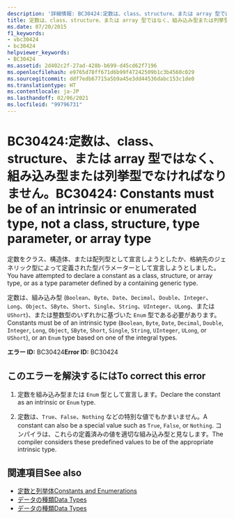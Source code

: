 ```yaml
---
description: '詳細情報: BC30424:定数は、class、structure、または array 型ではなく、組み込み型または列挙型でなければなりません。'
title: 定数は、class、structure、または array 型ではなく、組み込み型または列挙型でなければなりません。
ms.date: 07/20/2015
f1_keywords:
- vbc30424
- bc30424
helpviewer_keywords:
- BC30424
ms.assetid: 2d402c2f-27ad-428b-b699-d45cd62f7196
ms.openlocfilehash: e9765d78ff671d6b99f47242509b1c3b4560c029
ms.sourcegitcommit: ddf7edb67715a5b9a45e3dd44536dabc153c1de0
ms.translationtype: HT
ms.contentlocale: ja-JP
ms.lasthandoff: 02/06/2021
ms.locfileid: "99796731"
---
```

# <a name="bc30424-constants-must-be-of-an-intrinsic-or-enumerated-type-not-a-class-structure-type-parameter-or-array-type"></a><span data-ttu-id="af829-103">BC30424:定数は、class、structure、または array 型ではなく、組み込み型または列挙型でなければなりません。</span><span class="sxs-lookup"><span data-stu-id="af829-103">BC30424: Constants must be of an intrinsic or enumerated type, not a class, structure, type parameter, or array type</span></span>

<span data-ttu-id="af829-104">定数をクラス、構造体、または配列型として宣言しようとしたか、格納先のジェネリック型によって定義された型パラメーターとして宣言しようとしました。</span><span class="sxs-lookup"><span data-stu-id="af829-104">You have attempted to declare a constant as a class, structure, or array type, or as a type parameter defined by a containing generic type.</span></span>

 <span data-ttu-id="af829-105">定数は、組み込み型 (`Boolean`、`Byte`、`Date`、`Decimal`、`Double`、`Integer`、`Long`、`Object`、`SByte`、`Short`、`Single`、`String`、`UInteger`、`ULong`、または `UShort`)、または整数型のいずれかに基づいた `Enum` 型である必要があります。</span><span class="sxs-lookup"><span data-stu-id="af829-105">Constants must be of an intrinsic type (`Boolean`, `Byte`, `Date`, `Decimal`, `Double`, `Integer`, `Long`, `Object`, `SByte`, `Short`, `Single`, `String`, `UInteger`, `ULong`, or `UShort`), or an `Enum` type based on one of the integral types.</span></span>

 <span data-ttu-id="af829-106">**エラー ID:** BC30424</span><span class="sxs-lookup"><span data-stu-id="af829-106">**Error ID:** BC30424</span></span>

## <a name="to-correct-this-error"></a><span data-ttu-id="af829-107">このエラーを解決するには</span><span class="sxs-lookup"><span data-stu-id="af829-107">To correct this error</span></span>

1. <span data-ttu-id="af829-108">定数を組み込み型または `Enum` 型として宣言します。</span><span class="sxs-lookup"><span data-stu-id="af829-108">Declare the constant as an intrinsic or `Enum` type.</span></span>

2. <span data-ttu-id="af829-109">定数は、`True`、`False`、`Nothing` などの特別な値でもかまいません。</span><span class="sxs-lookup"><span data-stu-id="af829-109">A constant can also be a special value such as `True`, `False`, or `Nothing`.</span></span> <span data-ttu-id="af829-110">コンパイラは、これらの定義済みの値を適切な組み込み型と見なします。</span><span class="sxs-lookup"><span data-stu-id="af829-110">The compiler considers these predefined values to be of the appropriate intrinsic type.</span></span>

## <a name="see-also"></a><span data-ttu-id="af829-111">関連項目</span><span class="sxs-lookup"><span data-stu-id="af829-111">See also</span></span>

- [<span data-ttu-id="af829-112">定数と列挙体</span><span class="sxs-lookup"><span data-stu-id="af829-112">Constants and Enumerations</span></span>](../constants-and-enumerations.md)
- [<span data-ttu-id="af829-113">データの種類</span><span class="sxs-lookup"><span data-stu-id="af829-113">Data Types</span></span>](../../programming-guide/language-features/data-types/index.md)
- [<span data-ttu-id="af829-114">データの種類</span><span class="sxs-lookup"><span data-stu-id="af829-114">Data Types</span></span>](../data-types/index.md)
